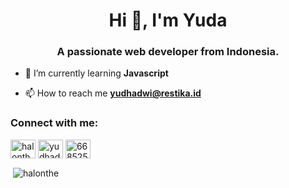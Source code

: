 <h1 align="center">Hi 👋, I'm Yuda</h1>
<h3 align="center">A passionate web developer from Indonesia.</h3>

- 🌱 I’m currently learning **Javascript**

- 📫 How to reach me **yudhadwi@restika.id**

<h3 align="left">Connect with me:</h3>
<p align="left">
<a href="https://twitter.com/halonthe" target="blank"><img align="center" src="https://raw.githubusercontent.com/rahuldkjain/github-profile-readme-generator/master/src/images/icons/Social/twitter.svg" alt="halonthe" height="30" width="40" /></a>
<a href="https://linkedin.com/in/yudhadr" target="blank"><img align="center" src="https://raw.githubusercontent.com/rahuldkjain/github-profile-readme-generator/master/src/images/icons/Social/linked-in-alt.svg" alt="yudhadr" height="30" width="40" /></a>
<a href="https://discord.gg/668525546799628320" target="blank"><img align="center" src="https://raw.githubusercontent.com/rahuldkjain/github-profile-readme-generator/master/src/images/icons/Social/discord.svg" alt="668525546799628320" height="30" width="40" /></a>
</p

<p>&nbsp;<img align="center" src="https://github-readme-stats.vercel.app/api?username=halonthe&show_icons=true&locale=en" alt="halonthe" /></p>
